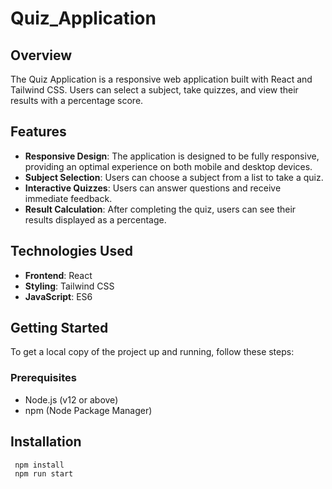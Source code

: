 # Quiz_Application

## Overview

The Quiz Application is a responsive web application built with React and Tailwind CSS. Users can select a subject, take quizzes, and view their results with a percentage score.

## Features

- **Responsive Design**: The application is designed to be fully responsive, providing an optimal experience on both mobile and desktop devices.
- **Subject Selection**: Users can choose a subject from a list to take a quiz.
- **Interactive Quizzes**: Users can answer questions and receive immediate feedback.
- **Result Calculation**: After completing the quiz, users can see their results displayed as a percentage.

## Technologies Used

- **Frontend**: React
- **Styling**: Tailwind CSS
- **JavaScript**: ES6

## Getting Started

To get a local copy of the project up and running, follow these steps:

### Prerequisites

- Node.js (v12 or above)
- npm (Node Package Manager)

## Installation

  ``` bash
   npm install
   npm run start
  ```

